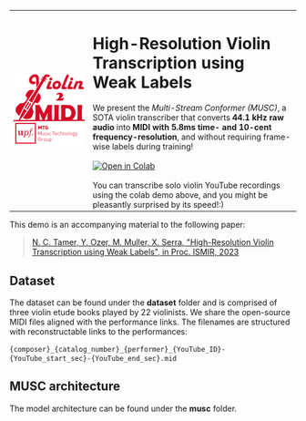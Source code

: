 <table border="0">
  <tr>
    <td><img src="web_content/thumbnail.png" alt="image description" width="1000"></td>
    <td><h1>High-Resolution Violin Transcription using Weak Labels</h1>
      We present the <em>Multi-Stream Conformer (MUSC)</em>, a SOTA violin transcriber that converts <strong>44.1 kHz raw audio</strong> into <strong>MIDI with 5.8ms time- and 10-cent frequency-resolution</strong>, and without requiring frame-wise labels during training! <br> <br>
      <a href="https://githubtocolab.com/MTG/violin-transcription/blob/main/demo.ipynb" target="_parent"><img src="https://colab.research.google.com/assets/colab-badge.svg" alt="Open in Colab"/></a><br> <br>
      You can transcribe solo violin YouTube recordings using the colab demo above, and you might be pleasantly surprised by its speed!:)
      
    
</td>
  </tr>
</table>



This demo is an accompanying material to the following paper:

> [N. C. Tamer, Y. Ozer, M. Muller, X. Serra, "High-Resolution Violin Transcription using Weak Labels", in Proc. ISMIR, 2023 ](https://repositori.upf.edu/bitstream/handle/10230/58121/Tamer_ism_high.pdf?sequence=1&isAllowed=y)


## Dataset

The dataset can be found under the **dataset** folder and is comprised of three violin etude books played by 22 violinists. 
We share the open-source MIDI files aligned with the performance links. 
The filenames are structured with reconstructable links to the performances: 
```
{composer}_{catalog_number}_{performer}_{YouTube_ID}-{YouTube_start_sec}-{YouTube_end_sec}.mid
```


## MUSC architecture

The model architecture can be found under the **musc** folder. 



